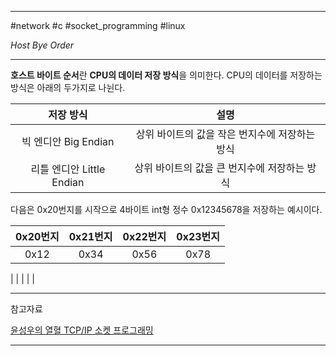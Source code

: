 
---

#network #c #socket_programming #linux

*Host Bye Order*

---

**호스트 바이트 순서**란 **CPU의 데이터 저장 방식**을 의미한다.
CPU의 데이터를 저장하는 방식은 아래의 두가지로 나뉜다.

|         저장 방식         |                      설명                      |
|:-------------------------:|:----------------------------------------------:|
|   빅 엔디안 Big Endian    | 상위 바이트의 값을 작은 번지수에 저장하는 방식 |
| 리틀 엔디안 Little Endian |  상위 바이트의 값을 큰 번지수에 저장하는 방식  |

다음은 0x20번지를 시작으로 4바이트 int형 정수 0x12345678을 저장하는 예시이다.

| 0x20번지 | 0x21번지 | 0x22번지 | 0x23번지 |
|:--------:|:--------:|:--------:|:--------:|
|   0x12   |   0x34   |   0x56   |   0x78   |
| 
|          |          |          |

---

참고자료

[윤성우의 열혈 TCP/IP 소켓 프로그래밍](https://product.kyobobook.co.kr/detail/S000001589146)

---